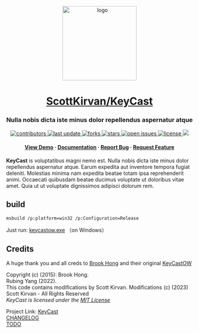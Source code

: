 

<div align="center">

  <img src="notes/images/logo.jpg" alt="logo" width="200" height="auto" />
    <h1><a href="https://github.com/ScottKirvan/KeyCast">ScottKirvan/KeyCast</a></h1>
  <h3>Nulla nobis dicta iste minus dolor repellendus aspernatur atque</h3>
  
<!-- Badges -->
<p>
  <a href="https://github.com/ScottKirvan/KeyCast/graphs/contributors">
    <img src="https://img.shields.io/github/contributors/ScottKirvan/KeyCast" alt="contributors" />
  </a>
  <a href="">
    <img src="https://img.shields.io/github/last-commit/ScottKirvan/KeyCast" alt="last update" />
  </a>
  <a href="https://github.com/ScottKirvan/KeyCast/network/members">
    <img src="https://img.shields.io/github/forks/ScottKirvan/KeyCast" alt="forks" />
  </a>
  <a href="https://github.com/ScottKirvan/KeyCast/stargazers">
    <img src="https://img.shields.io/github/stars/ScottKirvan/KeyCast" alt="stars" />
  </a>
  <a href="https://github.com/ScottKirvan/KeyCast/issues/">
    <img src="https://img.shields.io/github/issues/ScottKirvan/KeyCast" alt="open issues" />
  </a>
  <a href="https://github.com/ScottKirvan/KeyCast/blob/master/LICENSE.md">
    <img src="https://img.shields.io/github/license/ScottKirvan/KeyCast.svg" alt="license" />
  </a>
  <a href="https://discord.gg/gQH4mXWQRT">
    <!--<img src="https://img.shields.io/discord/704680098577514527?style=flat-square&label=%F0%9F%92%AC%20discord&color=00ACD7">-->
    <img src="https://img.shields.io/discord/1052011377415438346?style=flat-square&label=discord&color=00ACD7">
  </a>
</p>
   
<h4>
    <a href="https://github.com/ScottKirvan/KeyCast/">View Demo</a>
  <span> · </span>
    <a href="https://github.com/ScottKirvan/KeyCast">Documentation</a>
  <span> · </span>
    <a href="https://github.com/ScottKirvan/KeyCast/issues/">Report Bug</a>
  <span> · </span>
    <a href="https://github.com/ScottKirvan/KeyCast/issues/">Request Feature</a>
  </h4>
</div>

**KeyCast** is voluptatibus magni nemo est. Nulla nobis dicta iste minus dolor repellendus aspernatur atque. Earum expedita aut inventore tempora fugiat deleniti. Molestias minima nam expedita beatae totam ipsa reprehenderit animi. Occaecati quibusdam beatae ducimus voluptate ut doloribus vitae amet. Quia ut ut voluptate dignissimos adipisci dolorum rem.

## build

```shell
msbuild /p:platform=win32 /p:Configuration=Release
```

Just run:  [keycastow.exe](keycastow.exe)  （on Windows）

## Credits
A huge thank you and all creds to [Brook Hong](https://brookhong.github.io/) and their original [KeyCastOW](https://github.com/brookhong/KeyCastOW)

Copyright (c) (2015): Brook Hong.  
Rubing Yang (2022).  
This code contains modifications by Scott Kirvan.  Modifications (c) (2023) Scott Kirvan  - All Rights Reserved   
*KeyCast is licensed under the [MIT License](LICENSE.md)*

Project Link: [KeyCast](https://github.com/ScottKirvan/KeyCast)   
[CHANGELOG](notes/CHANGELOG.md)  
[TODO](notes/TODO.md)  
